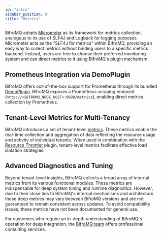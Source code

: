 ```yaml
---
id: "intro"
sidebar_position: 0
title: "Metrics"
---
```


BifroMQ adopts [Micrometer](https://micrometer.io/) as its framework for metrics collection, analogous to its use of SLF4J and Logback for logging purposes. Micrometer acts as the "SLF4J for metrics" within BifroMQ, providing an easy way to collect metrics without binding users to a specific metrics backend. Instead, users are free to choose their preferred monitoring system and can direct metrics to it using BifroMQ's plugin mechanism.

## Prometheus Integration via DemoPlugin

BifroMQ offers out-of-the-box support for Prometheus through its bundled [DemoPlugin](https://github.com/bifromqio/bifromq/blob/main/build/build-plugin-demo/src/main/java/com/baidu/demo/plugin/DemoPlugin.java). BifroMQ exposes a Prometheus scraping endpoint (`http://<BIFROMQ_NODE_HOST>:9090/metrics`), enabling direct metrics collection by Prometheus.

## Tenant-Level Metrics for Multi-Tenancy

BifroMQ introduces a set of tenant-level [metrics](tenantmetrics.md). These metrics enable the real-time collection and aggregation of data reflecting the resource usage and activity of individual tenants. When used in combination with the [Resource Throttler](../../../06_plugin/3_resource_throttler.md) plugin, tenant-level metrics facilitate effective load isolation strategies.

## Advanced Diagnostics and Tuning

Beyond tenant-level insights, BifroMQ collects a broad array of internal metrics from its various functional modules. These metrics are indispensable for deep system tuning and runtime diagnostics. However, due to their close ties to BifroMQ's internal mechanisms and architecture, these deep metrics may vary between BifroMQ versions and are not guaranteed to remain consistent across updates. To avoid compatibility issues, these metrics have not been documented for general use.

For customers who require an in-depth understanding of BifroMQ's operation for deep integration, the [BifroMQ team](mailto:hello@bifromq.io) offers professional consulting services.